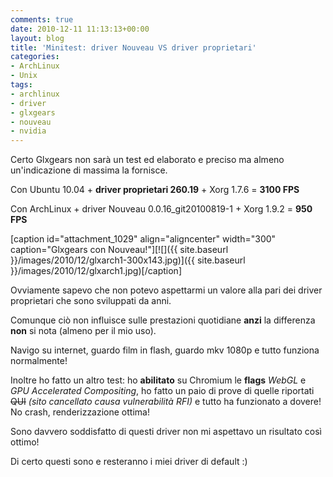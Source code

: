```yaml
---
comments: true
date: 2010-12-11 11:13:13+00:00
layout: blog
title: 'Minitest: driver Nouveau VS driver proprietari'
categories:
- ArchLinux
- Unix
tags:
- archlinux
- driver
- glxgears
- nouveau
- nvidia
---
```


Certo Glxgears non sarà un test ed elaborato e preciso ma almeno un'indicazione di massima la fornisce.

Con Ubuntu 10.04 + **driver proprietari 260.19** + Xorg 1.7.6 = **3100 FPS**

Con ArchLinux + driver Nouveau 0.0.16_git20100819-1 + Xorg 1.9.2 = **950 FPS**

[caption id="attachment_1029" align="aligncenter" width="300" caption="Glxgears con Nouveau!"][![]({{ site.baseurl }}/images/2010/12/glxarch1-300x143.jpg)]({{ site.baseurl }}/images/2010/12/glxarch1.jpg)[/caption]

Ovviamente sapevo che non potevo aspettarmi un valore alla pari dei driver proprietari che sono sviluppati da anni.

Comunque ciò non influisce sulle prestazioni quotidiane **anzi** la differenza **non** si nota (almeno per il mio uso).

Navigo su internet, guardo film in flash, guardo mkv 1080p e tutto funziona normalmente!

Inoltre ho fatto un altro test: ho **abilitato** su Chromium le **flags** _WebGL_ e _GPU Accelerated Compositing_, ho fatto un paio di prove di quelle riportati <del>QUI</del> _(sito cancellato causa vulnerabilità RFI)_ e tutto ha funzionato a dovere! No crash, renderizzazione ottima!

Sono davvero soddisfatto di questi driver non mi aspettavo un risultato così ottimo!

Di certo questi sono e resteranno i miei driver di default :)


